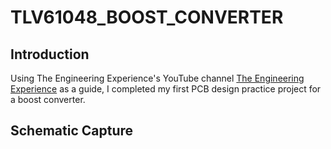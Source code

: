 # TLV61048_BOOST_CONVERTER

## Introduction
Using The Engineering Experience's YouTube channel [The Engineering Experience](https://www.youtube.com/@TheEngineeringExperienceYT) as a guide, 
I completed my first PCB design practice project for a boost converter.

## Schematic Capture
